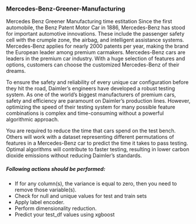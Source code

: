 ### Mercedes-Benz-Greener-Manufacturing
Mercedes Benz Greener Manufacturing time estitation
Since the first automobile, the Benz Patent Motor Car in 1886, Mercedes-Benz has stood for important automotive innovations. These include the passenger safety cell with the crumple zone, the airbag, and intelligent assistance systems. Mercedes-Benz applies for nearly 2000 patents per year, making the brand the European leader among premium carmakers. Mercedes-Benz cars are leaders in the premium car industry. With a huge selection of features and options, customers can choose the customized Mercedes-Benz of their dreams.

To ensure the safety and reliability of every unique car configuration before they hit the road, Daimler’s engineers have developed a robust testing system. As one of the world’s biggest manufacturers of premium cars, safety and efficiency are paramount on Daimler’s production lines. However, optimizing the speed of their testing system for many possible feature combinations is complex and time-consuming without a powerful algorithmic approach.

You are required to reduce the time that cars spend on the test bench. Others will work with a dataset representing different permutations of features in a Mercedes-Benz car to predict the time it takes to pass testing. Optimal algorithms will contribute to faster testing, resulting in lower carbon dioxide emissions without reducing Daimler’s standards.

##### Following actions should be performed:
* If for any column(s), the variance is equal to zero, then you need to remove those variable(s).
* Check for null and unique values for test and train sets
* Apply label encoder.
* Perform dimensionality reduction.
* Predict your test_df values using xgboost
